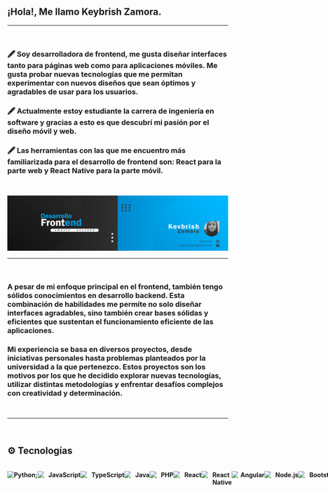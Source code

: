 </br>

## ¡Hola!, Me llamo Keybrish Zamora.

<hr>

</br>

### 🖋️ Soy desarrolladora de frontend, me gusta diseñar interfaces tanto para páginas web como para aplicaciones móviles. Me gusta probar nuevas tecnologías que me permitan experimentar con nuevos diseños que sean óptimos y agradables de usar para los usuarios.
### 🖋️ Actualmente estoy estudiante la carrera de ingeniería en software y  gracias a esto es que descubrí mi pasión por el diseño móvil y web.
### 🖋️ Las herramientas con las que me encuentro más familiarizada para el desarrollo de frontend son: React para la parte web y React Native para la parte móvil.

</br>

![](/images/banner.png)

<hr>

</br>

### A pesar de mi enfoque principal en el frontend, también tengo sólidos conocimientos en desarrollo backend. Esta combinación de habilidades me permite no solo diseñar interfaces agradables, sino también crear bases sólidas y eficientes que sustentan el funcionamiento eficiente de las aplicaciones.

### Mi experiencia se basa en diversos proyectos, desde iniciativas personales hasta problemas planteados por la universidad a la que pertenezco. Estos proyectos son los motivos por los que he decidido explorar nuevas tecnologías, utilizar distintas metodologías y enfrentar desafíos complejos con creatividad y determinación.

</br>

<hr>

</br>

## ⚙️ Tecnologías

</br>

<div style="display: flex; flex-direction: row;">
    <img src="https://upload.wikimedia.org/wikipedia/commons/thumb/c/c3/Python-logo-notext.svg/1869px-Python-logo-notext.svg.png" width="15">
    <b>Python; </b>
    <img src="https://upload.wikimedia.org/wikipedia/commons/thumb/6/6a/JavaScript-logo.png/600px-JavaScript-logo.png" width="15">
    <b style="margin-left: 10px">JavaScript</b>
    <img src="https://cdn.worldvectorlogo.com/logos/typescript-2.svg" width="15">
    <b style="margin-left: 10px">TypeScript</b>
    <img src="https://cdn.icon-icons.com/icons2/2699/PNG/512/java_logo_icon_169577.png" width="15">
    <b style="margin-left: 10px">Java</b>
    <img src="https://cdn.freebiesupply.com/logos/large/2x/php-1-logo-png-transparent.png" width="25">
    <b style="margin-left: 10px">PHP</b>
    <img src="https://cdn.freebiesupply.com/logos/large/2x/react-1-logo-png-transparent.png" width="15">
    <b style="margin-left: 10px">React</b>
    <img src="https://cdn.freebiesupply.com/logos/large/2x/react-1-logo-png-transparent.png" width="15">
    <b style="margin-left: 10px">React Native</b>
    <img src="https://cdn.freebiesupply.com/logos/large/2x/angular-icon-1-logo-png-transparent.png" width="15">
    <b style="margin-left: 5px">Angular</b>
    <img src="https://cdn-icons-png.flaticon.com/512/5968/5968322.png" width="15">
    <b style="margin-left: 10px">Node.js</b>
    <img src="https://cdn.worldvectorlogo.com/logos/bootstrap-5-1.svg" width="15">
    <b style="margin-left: 10px">Bootstrap</b>
    <img src="https://i.postimg.cc/vTkGR0jV/html5.png" width="15">
    <b style="margin-left: 10px">HTML</b>
    <img src="https://upload.wikimedia.org/wikipedia/commons/thumb/6/62/CSS3_logo.svg/800px-CSS3_logo.svg.png" width="15">
    <b style="margin-left: 10px">CSS</b>
    <img src="https://cdn-icons-png.flaticon.com/512/25/25231.png" width="15">
    <b style="margin-left: 10px">Github</b>
    <img src="https://seeklogo.com/images/J/jira-logo-C71F8C0324-seeklogo.com.png" width="15">
    <b style="margin-left: 10px">Jira</b>
    <img src="https://brandslogos.com/wp-content/uploads/thumbs/asana-logo-vector.svg" width="15">
    <b style="margin-left: 10px">Asana</b>
    <img src="https://seeklogo.com/images/T/trello-logo-CE7B690E34-seeklogo.com.png" width="15">
    <b style="margin-left: 10px">Trello</b>
    <img src="https://seeklogo.com/images/C/clickup-symbol-logo-BB24230BBB-seeklogo.com.png" width="15">
    <b style="margin-left: 10px">ClickUp</b>
    <img src="https://s3-alpha.figma.com/hub/file/4495150327/7de456a8-1da6-4858-b0b5-0308d42904e7-cover.png" width="15">
    <b style="margin-left: 10px">Figma</b>
    <img src="https://play-lh.googleusercontent.com/kaox1VteLsWAuNxPxhm8t4llaoyFhxzDjo9g4Hdf92bKdT_Sn6Yrdku6rApuc5ktirw" width="15">
    <b style="margin-left: 10px">Adobe XD</b>
    <img src="https://cdn.pixabay.com/photo/2021/02/03/12/35/photoshop-5977809_1280.png" width="15">
    <b style="margin-left: 10px">Photoshop</b>
</div>

<!--
**Keybrish/keybrish** is a ✨ _special_ ✨ repository because its `README.md` (this file) appears on your GitHub profile.

Here are some ideas to get you started:

- 🔭 I’m currently working on ...
- 🌱 I’m currently learning ...
- 👯 I’m looking to collaborate on ...
- 🤔 I’m looking for help with ...
- 💬 Ask me about ...
- 📫 How to reach me: ...
- 😄 Pronouns: ...
- ⚡ Fun fact: ...
-->
